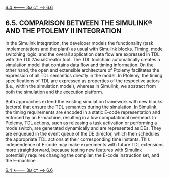 [6.4 <--- ](6_4.md) [   Зміст   ](README.md) [--> 6.6](6_6.md)

## 6.5. COMPARISON BETWEEN THE SIMULINK® AND THE PTOLEMY II INTEGRATION

In the Simulink integration, the developer models the functionality (task implementations and the plant) as usual with Simulink blocks. Timing, mode switching logic, and the overall application data flow are expressed in TDL with the TDL:VisualCreator tool. The TDL toolchain automatically creates a simulation model that contains data flow and timing information. On the other hand, the open and extensible architecture of Ptolemy facilitates the expression of all TDL semantics directly in the model. In Ptolemy, the timing specifications of TDL are expressed as properties of the respective actors (i.e., within the simulation model), whereas in Simulink, we abstract from both the simulation and the execution platform.

Both approaches extend the existing simulation framework with new blocks (actors) that ensure the TDL semantics during the simulation. In Simulink, the timing requirements are encoded in a static E-code representation and enforced by an E-machine, resulting in a low computational overhead. In Ptolemy, TDL actions, such as releasing a task activation or performing a mode switch, are generated dynamically and are represented as DEs. They are enqueued in the event queue of the DE director, which then schedules the appropriate TDL actions at their corresponding time instants. This independence of E-code may make experiments with future TDL extensions more straightforward, because testing new features with Simulink potentially requires changing the compiler, the E-code instruction set, and the E-machine.

[6.4 <--- ](6_4.md) [   Зміст   ](README.md) [--> 6.6](6_6.md)

